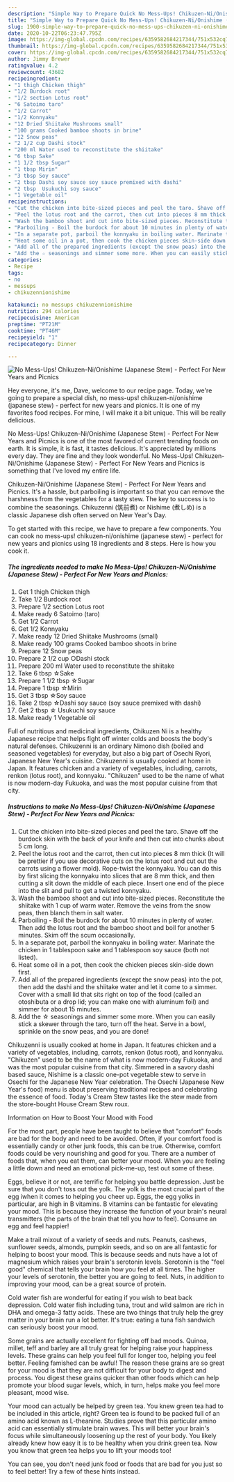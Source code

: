 ```yaml
---
description: "Simple Way to Prepare Quick No Mess-Ups! Chikuzen-Ni/Onishime (Japanese Stew) - Perfect For New Years and Picnics"
title: "Simple Way to Prepare Quick No Mess-Ups! Chikuzen-Ni/Onishime (Japanese Stew) - Perfect For New Years and Picnics"
slug: 1900-simple-way-to-prepare-quick-no-mess-ups-chikuzen-ni-onishime-japanese-stew-perfect-for-new-years-and-picnics
date: 2020-10-22T06:23:47.795Z
image: https://img-global.cpcdn.com/recipes/6359582684217344/751x532cq70/no-mess-ups-chikuzen-nionishime-japanese-stew-perfect-for-new-years-and-picnics-recipe-main-photo.jpg
thumbnail: https://img-global.cpcdn.com/recipes/6359582684217344/751x532cq70/no-mess-ups-chikuzen-nionishime-japanese-stew-perfect-for-new-years-and-picnics-recipe-main-photo.jpg
cover: https://img-global.cpcdn.com/recipes/6359582684217344/751x532cq70/no-mess-ups-chikuzen-nionishime-japanese-stew-perfect-for-new-years-and-picnics-recipe-main-photo.jpg
author: Jimmy Brewer
ratingvalue: 4.2
reviewcount: 43682
recipeingredient:
- "1 thigh Chicken thigh"
- "1/2 Burdock root"
- "1/2 section Lotus root"
- "6 Satoimo taro"
- "1/2 Carrot"
- "1/2 Konnyaku"
- "12 Dried Shiitake Mushrooms small"
- "100 grams Cooked bamboo shoots in brine"
- "12 Snow peas"
- "2 1/2 cup Dashi stock"
- "200 ml Water used to reconstitute the shiitake"
- "6 tbsp Sake"
- "1 1/2 tbsp Sugar"
- "1 tbsp Mirin"
- "3 tbsp Soy sauce"
- "2 tbsp Dashi soy sauce soy sauce premixed with dashi"
- "2 tbsp  Usukuchi soy sauce"
- "1 Vegetable oil"
recipeinstructions:
- "Cut the chicken into bite-sized pieces and peel the taro. Shave off the burdock skin with the back of your knife and then cut into chunks about 5 cm long."
- "Peel the lotus root and the carrot, then cut into pieces 8 mm thick (It will be prettier if you use decorative cuts on the lotus root and cut out the carrots using a flower mold). Rope-twist the konnyaku. You can do this by first slicing the konnyaku into slices that are 8 mm thick, and then cutting a slit down the middle of each piece. Insert one end of the piece into the slit and pull to get a twisted konnyaku."
- "Wash the bamboo shoot and cut into bite-sized pieces. Reconstitute the shiitake with 1 cup of warm water. Remove the veins from the snow peas, then blanch them in salt water."
- "Parboiling - Boil the burdock for about 10 minutes in plenty of water. Then add the lotus root and the bamboo shoot and boil for another 5 minutes. Skim off the scum occasionally."
- "In a separate pot, parboil the konnyaku in boiling water. Marinate the chicken in 1 tablespoon sake and 1 tablespoon soy sauce (both not listed)."
- "Heat some oil in a pot, then cook the chicken pieces skin-side down first."
- "Add all of the prepared ingredients (except the snow peas) into the pot, then add the dashi and the shiitake water and let it come to a simmer. Cover with a small lid that sits right on top of the food (called an otoshibuta or a drop lid; you can make one with aluminum foil) and simmer for about 15 minutes."
- "Add the ☆ seasonings and simmer some more. When you can easily stick a skewer through the taro, turn off the heat. Serve in a bowl, sprinkle on the snow peas, and you are done!"
categories:
- Recipe
tags:
- no
- messups
- chikuzennionishime

katakunci: no messups chikuzennionishime 
nutrition: 294 calories
recipecuisine: American
preptime: "PT21M"
cooktime: "PT46M"
recipeyield: "1"
recipecategory: Dinner

---
```



![No Mess-Ups! Chikuzen-Ni/Onishime (Japanese Stew) - Perfect For New Years and Picnics](https://img-global.cpcdn.com/recipes/6359582684217344/751x532cq70/no-mess-ups-chikuzen-nionishime-japanese-stew-perfect-for-new-years-and-picnics-recipe-main-photo.jpg)

Hey everyone, it's me, Dave, welcome to our recipe page. Today, we're going to prepare a special dish, no mess-ups! chikuzen-ni/onishime (japanese stew) - perfect for new years and picnics. It is one of my favorites food recipes. For mine, I will make it a bit unique. This will be really delicious.

No Mess-Ups! Chikuzen-Ni/Onishime (Japanese Stew) - Perfect For New Years and Picnics is one of the most favored of current trending foods on earth. It is simple, it is fast, it tastes delicious. It's appreciated by millions every day. They are fine and they look wonderful. No Mess-Ups! Chikuzen-Ni/Onishime (Japanese Stew) - Perfect For New Years and Picnics is something that I've loved my entire life.

Chikuzen-Ni/Onishime (Japanese Stew) - Perfect For New Years and Picnics. It&#39;s a hassle, but parboiling is important so that you can remove the harshness from the vegetables for a tasty stew. The key to success is to combine the seasonings. Chikuzenni (筑前煮) or Nishime (煮しめ) is a classic Japanese dish often served on New Year&#39;s Day.


To get started with this recipe, we have to prepare a few components. You can cook no mess-ups! chikuzen-ni/onishime (japanese stew) - perfect for new years and picnics using 18 ingredients and 8 steps. Here is how you cook it.

<!--inarticleads1-->

##### The ingredients needed to make No Mess-Ups! Chikuzen-Ni/Onishime (Japanese Stew) - Perfect For New Years and Picnics:

1. Get 1 thigh Chicken thigh
1. Take 1/2 Burdock root
1. Prepare 1/2 section Lotus root
1. Make ready 6 Satoimo (taro)
1. Get 1/2 Carrot
1. Get 1/2 Konnyaku
1. Make ready 12 Dried Shiitake Mushrooms (small)
1. Make ready 100 grams Cooked bamboo shoots in brine
1. Prepare 12 Snow peas
1. Prepare 2 1/2 cup ○Dashi stock
1. Prepare 200 ml Water used to reconstitute the shiitake
1. Take 6 tbsp ☆Sake
1. Prepare 1 1/2 tbsp ☆Sugar
1. Prepare 1 tbsp ☆Mirin
1. Get 3 tbsp ☆Soy sauce
1. Take 2 tbsp ☆Dashi soy sauce (soy sauce premixed with dashi)
1. Get 2 tbsp ☆ Usukuchi soy sauce
1. Make ready 1 Vegetable oil


Full of nutritious and medicinal ingredients, Chikuzen Ni is a healthy Japanese recipe that helps fight off winter colds and boosts the body&#39;s natural defenses. Chikuzenni is an ordinary Nimono dish (boiled and seasoned vegetables) for everyday, but also a big part of Osechi Ryori, Japanese New Year&#39;s cuisine. Chikuzenni is usually cooked at home in Japan. It features chicken and a variety of vegetables, including, carrots, renkon (lotus root), and konnyaku. &#34;Chikuzen&#34; used to be the name of what is now modern-day Fukuoka, and was the most popular cuisine from that city. 

<!--inarticleads2-->

##### Instructions to make No Mess-Ups! Chikuzen-Ni/Onishime (Japanese Stew) - Perfect For New Years and Picnics:

1. Cut the chicken into bite-sized pieces and peel the taro. Shave off the burdock skin with the back of your knife and then cut into chunks about 5 cm long.
1. Peel the lotus root and the carrot, then cut into pieces 8 mm thick (It will be prettier if you use decorative cuts on the lotus root and cut out the carrots using a flower mold). Rope-twist the konnyaku. You can do this by first slicing the konnyaku into slices that are 8 mm thick, and then cutting a slit down the middle of each piece. Insert one end of the piece into the slit and pull to get a twisted konnyaku.
1. Wash the bamboo shoot and cut into bite-sized pieces. Reconstitute the shiitake with 1 cup of warm water. Remove the veins from the snow peas, then blanch them in salt water.
1. Parboiling - Boil the burdock for about 10 minutes in plenty of water. Then add the lotus root and the bamboo shoot and boil for another 5 minutes. Skim off the scum occasionally.
1. In a separate pot, parboil the konnyaku in boiling water. Marinate the chicken in 1 tablespoon sake and 1 tablespoon soy sauce (both not listed).
1. Heat some oil in a pot, then cook the chicken pieces skin-side down first.
1. Add all of the prepared ingredients (except the snow peas) into the pot, then add the dashi and the shiitake water and let it come to a simmer. Cover with a small lid that sits right on top of the food (called an otoshibuta or a drop lid; you can make one with aluminum foil) and simmer for about 15 minutes.
1. Add the ☆ seasonings and simmer some more. When you can easily stick a skewer through the taro, turn off the heat. Serve in a bowl, sprinkle on the snow peas, and you are done!


Chikuzenni is usually cooked at home in Japan. It features chicken and a variety of vegetables, including, carrots, renkon (lotus root), and konnyaku. &#34;Chikuzen&#34; used to be the name of what is now modern-day Fukuoka, and was the most popular cuisine from that city. Simmered in a savory dashi based sauce, Nishime is a classic one-pot vegetable stew to serve in Osechi for the Japanese New Year celebration. The Osechi (Japanese New Year&#39;s food) menu is about preserving traditional recipes and celebrating the essence of food. Today&#39;s Cream Stew tastes like the stew made from the store-bought House Cream Stew roux. 

Information on How to Boost Your Mood with Food


For the most part, people have been taught to believe that "comfort" foods are bad for the body and need to be avoided. Often, if your comfort food is essentially candy or other junk foods, this can be true. Otherwise, comfort foods could be very nourishing and good for you. There are a number of foods that, when you eat them, can better your mood. When you are feeling a little down and need an emotional pick-me-up, test out some of these.

Eggs, believe it or not, are terrific for helping you battle depression. Just be sure that you don't toss out the yolk. The yolk is the most crucial part of the egg iwhen it comes to helping you cheer up. Eggs, the egg yolks in particular, are high in B vitamins. B vitamins can be fantastic for elevating your mood. This is because they increase the function of your brain's neural transmitters (the parts of the brain that tell you how to feel). Consume an egg and feel happier!

Make a trail mixout of a variety of seeds and nuts. Peanuts, cashews, sunflower seeds, almonds, pumpkin seeds, and so on are all fantastic for helping to boost your mood. This is because seeds and nuts have a lot of magnesium which raises your brain's serotonin levels. Serotonin is the "feel good" chemical that tells your brain how you feel at all times. The higher your levels of serotonin, the better you are going to feel. Nuts, in addition to improving your mood, can be a great source of protein.

Cold water fish are wonderful for eating if you wish to beat back depression. Cold water fish including tuna, trout and wild salmon are rich in DHA and omega-3 fatty acids. These are two things that truly help the grey matter in your brain run a lot better. It's true: eating a tuna fish sandwich can seriously boost your mood. 

Some grains are actually excellent for fighting off bad moods. Quinoa, millet, teff and barley are all truly great for helping raise your happiness levels. These grains can help you feel full for longer too, helping you feel better. Feeling famished can be awful! The reason these grains are so great for your mood is that they are not difficult for your body to digest and process. You digest these grains quicker than other foods which can help promote your blood sugar levels, which, in turn, helps make you feel more pleasant, mood wise.

Your mood can actually be helped by green tea. You knew green tea had to be included in this article, right? Green tea is found to be packed full of an amino acid known as L-theanine. Studies prove that this particular amino acid can essentially stimulate brain waves. This will better your brain's focus while simultaneously loosening up the rest of your body. You likely already knew how easy it is to be healthy when you drink green tea. Now you know that green tea helps you to lift your moods too!

You can see, you don't need junk food or foods that are bad for you just so to feel better! Try  a few  of  these  hints  instead.

